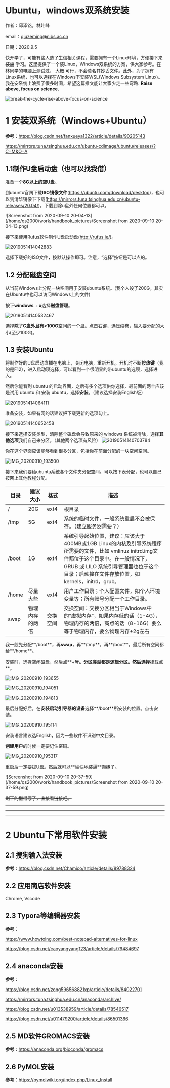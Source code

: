# Ubuntu，windows双系统安装

作者：邱泽铭，林炜峰

email：qiuzeming@nibs.ac.cn

日期：2020.9.5

快开学了，可能有些人选了生信相关课程，需要拥有一个Linux环境，方便接下来 ~~装逼~~ 学习。这里提供了一个装Linux，Windows双系统的方案，供大家参考。在林同学的电脑上测试过， ~~大概~~ 可行，不会莫名其妙丢文件。此外，为了拥有Linux系统，也可以选择在Windows下安装WSL(Windows Subsystem Linux)。我在安系统上浪费了很多时间，希望这篇推文能让大家少走一些弯路. **Raise above, focus on science.**

![break-the-cycle-rise-above-focus-on-science](/home/qs2000/work/handbook_pictures/break-the-cycle-rise-above-focus-on-science.jpg)

# 1 安装双系统（Windows+Ubuntu）

**参考**：<https://blog.csdn.net/fanxueya1322/article/details/90205143>

<https://mirrors.tuna.tsinghua.edu.cn/ubuntu-cdimage/ubuntu/releases/?C=M&O=A>

## 1.1制作U盘启动盘（也可以找我借）

准备一个**8G以上的空U盘**。

到ubuntu官网下载**ISO镜像文件**(<https://ubuntu.com/download/desktop>)，也可以到清华镜像下下载(<https://mirrors.tuna.tsinghua.edu.cn/ubuntu-releases/20.04/>)。下载到除u盘外任何位置都可以。

![Screenshot from 2020-09-10 20-04-13](/home/qs2000/work/handbook_pictures/Screenshot from 2020-09-10 20-04-13.png)

接下来使用Rufus软件制作U盘启动盘(<http://rufus.ie/>)。

![2019051414042883](/home/qs2000/work/handbook_pictures/2019051414042883.png)

选择下载好的ISO文件，按默认操作即可。注意，“选择”按钮是可以点的。

## 1.2 分配磁盘空间

从当前Windows上分配一块空间用于安装ubuntu系统。(我个人设了200G，其实在Ubuntu中也可以访问Windows上的文件)

按下**windows** + **x**选择**磁盘管理**。

![20190514140532467](/home/qs2000/work/handbook_pictures/20190514140532467.png)

选择**除了C盘外且有>100G**空间的一个盘。点击右键，选压缩卷，输入要分配的大小(至少100G)。

## 1.3 安装Ubuntu

将制作好的U盘启动盘插在电脑上，关闭电脑，重新开机。开机时不断按**热键**（我的是F12），进入启动项选择，可以看到一个很明显的带ubuntu的选项，选择进入。

然后你能看到 ubuntu 的启动界面，之后有多个选项供你选择，最前面的两个应该是试用 ubuntu 和 安装 ubuntu，选择**安装**。（建议选择安装English版）

![2019051414064111](/home/qs2000/work/handbook_pictures/2019051414064111.png)

准备安装，如果有网的话建议把下载更新的选项勾上。

![20190514140652458](/home/qs2000/work/handbook_pictures/20190514140652458.png)

接下来选择安装类型，清除整个磁盘会导致原来的 windows 系统被清除，选择**其他选项**我们自己来分区。（其他两个选项有风险）
![20190514140703784](/home/qs2000/work/handbook_pictures/20190514140703784.png)

你在这个界面应该能够看到很多分区，包括你在前面分配的一块空闲空间。

![IMG_20200910_193500](/home/qs2000/work/handbook_pictures/IMG_20200910_193500.jpg)

接下来我们要给ubuntu系统各个文件夹分配空间。可以按下表分配，也可以自己按网上其他教程分配。

| 目录  | 建议大小       | 格式     | 描述                                                         |
| ----- | -------------- | -------- | ------------------------------------------------------------ |
| /     | 20G            | ext4     | 根目录                                                       |
| /tmp  | 5G             | ext4     | 系统的临时文件，一般系统重启不会被保存。（建立服务器需要？） |
| /boot | 1G             | ext4     | 系统引导起始位置，建议：应该大于400MB或1GB Linux的内核及引导系统程序所需要的文件，比如  vmlinuz initrd.img文件都位于这个目录中。在一般情况下，GRUB 或 LILO  系统引导管理器也位于这个目录；启动撞在文件存放位置，如kernels，initrd，grub。 |
| /home | 尽量大些       | ext4     | 用户工作目录；个人配置文件，如个人环境变量等；所有账号分配一个工作目录。 |
| swap  | 物理内存的两倍 | 交换空间 | 交换空间：交换分区相当于Windows中的“虚拟内存”，如果内存低的话（1-4G），物理内存的两倍，高点的话（8-16G）要么等于物理内存，要么物理内存+2g左右 |

我一般先分配**/boot**，再**swap**，再**/tmp**，再**/boot**，最后所有空间都给**/home**。

安装时，选择空闲磁盘，然后点**+**号。分区类型都是逻辑分区。然后选择**挂载点**。

![IMG_20200910_193655](/home/qs2000/work/handbook_pictures/IMG_20200910_193655.jpg)

![IMG_20200910_194051](/home/qs2000/work/handbook_pictures/IMG_20200910_194051.jpg)

![IMG_20200910_194813](/home/qs2000/work/handbook_pictures/IMG_20200910_194813.jpg)

最后分配好后，在**安装启动引导器的设备**选择**/boot**所安装的位置。点击安装。

![IMG_20200910_195114](/home/qs2000/work/handbook_pictures/IMG_20200910_195114.jpg)

安装语言建议选English，因为一些软件不识别中文目录。

**创建用户**的时候一定要记住密码。

![IMG_20200910_195317](/home/qs2000/work/handbook_pictures/IMG_20200910_195317.jpg)

重启后一定要拔U盘。然后就可以**~~愉快地装逼~~**搬砖了。

![Screenshot from 2020-09-10 20-37-59](/home/qs2000/work/handbook_pictures/Screenshot from 2020-09-10 20-37-59.png)

~~剩下的懒得写了，直接看链接吧。~~

---

---

---

# 2 Ubuntu下常用软件安装

## 2.1 搜狗输入法安装

**参考**：<https://blog.csdn.net/Chamico/article/details/89788324>

## 2.2 应用商店软件安装

Chrome, Vscode

## 2.3 Typora等编辑器安装

**参考**：

<https://www.howtoing.com/best-notepad-alternatives-for-linux>

<https://blog.csdn.net/caoyangyang123/article/details/79484697>

## 2.4 anaconda安装

**参考**：

<https://blog.csdn.net/zong596568821xp/article/details/84022701>

<https://mirrors.tuna.tsinghua.edu.cn/anaconda/archive/>

<https://blog.csdn.net/u013538959/article/details/78546517>

<https://blog.csdn.net/u011479200/article/details/86501366>

## 2.5 MD软件GROMACS安装

**参考**：<https://anaconda.org/bioconda/gromacs>

## 2.6 PyMOL安装

**参考**：<https://pymolwiki.org/index.php/Linux_Install>